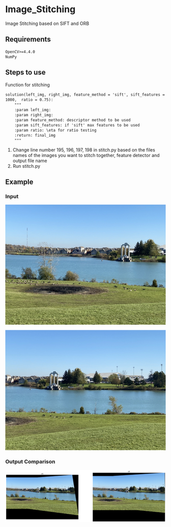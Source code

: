 # Image_Stitching

Image Stitching based on SIFT and ORB

## Requirements

```
OpenCV>=4.4.0
NumPy
```

## Steps to use

Function for stitching

```
solution(left_img, right_img, feature_method = 'sift', sift_features = 1000,  ratio = 0.75):
    """
    :param left_img:
    :param right_img:
    :param feature_method: descriptor method to be used
    :param sift_features: if 'sift' max features to be used
    :param ratio: \eta for ratio testing
    :return: final_img
    """
```

1. Change line number 195, 196, 197, 198 in stitch.py based on the files names of the images you want to stitch together, feature detector and output file name
2. Run stitch.py

## Example

### Input

![Left Image](left.jpg)

![Right Image](right.jpg)

### Output Comparison

![Comparison](comparison.png)
